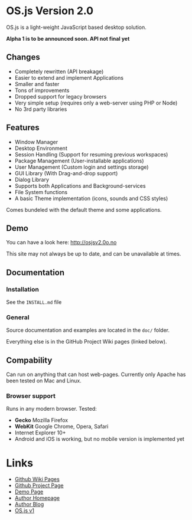 # OS.js Version 2.0
OS.js is a light-weight JavaScript based desktop solution.

**Alpha 1 is to be announced soon. API not final yet**

## Changes

* Completely rewritten (API breakage)
* Easier to extend and implement Applications
* Smaller and faster
* Tons of improvements
* Dropped support for legacy browsers
* Very simple setup (requires only a web-server using PHP or Node)
* No 3rd party libraries

## Features

* Window Manager
* Desktop Environment
* Session Handling (Support for resuming previous workspaces)
* Package Management (User-installable applications)
* User Management (Custom login and settings storage)
* GUI Library (With Drag-and-drop support)
* Dialog Library
* Supports both Applications and Background-services
* File System functions
* A basic Theme implementation (icons, sounds and CSS styles)

Comes bundeled with the default theme and some applications.

## Demo

You can have a look here: http://osjsv2.0o.no

This site may not always be up to date, and can be unavailable at times.

## Documentation

### Installation

See the `INSTALL.md` file

### General

Source documentation and examples are located in the `doc/` folder.

Everything else is in the GitHub Project Wiki pages (linked below).

## Compability

Can run on anything that can host web-pages. Currently only Apache has been tested on Mac and Linux.

### Browser support

Runs in any modern browser. Tested:

* **Gecko** Mozilla Firefox
* **WebKit** Google Chrome, Opera, Safari
* Internet Explorer 10+
* Android and iOS is working, but no mobile version is implemented yet

# Links
* [Github Wiki Pages](https://github.com/andersevenrud/OS.js-v2/wiki)
* [Github Project Page](https://github.com/andersevenrud/OS.js-v2)
* [Demo Page](http://osjsv2.0o.no/)
* [Author Homepage](http://andersevenrud.github.io/)
* [Author Blog](http://anderse.wordpress.com)
* [OS.js v1](http://andersevenrud.github.com/OS.js)
